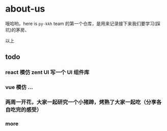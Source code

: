 # about-us

哦哈哟，here is `py-kkh` team 的第一个仓库，是用来记录接下来我们要学习(踩坑)的茅房、

以上

## todo

### react 模仿 zent UI 写一个 UI 组件库

### vue 模仿 ...

### 两周一开花，大家一起研究一个小猪蹄，烤熟了大家一起吃（分享各自吃完的感受）

### more
